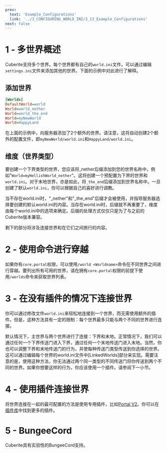 ```yaml
---
prev:
  text: 'Example_Configurations'
  link: '../3_CONFIGURING_WORLD_INI/3_13_Example_Configurations'
next: false
---
```

# 1 - 多世界概述

Cuberite支持多个世界。每个世界都有自己的`world.ini`文件。可以通过编辑`settings.ini`文件来添加其他的世界。下面的示例中对此进行了解释。

## 添加世界

``` ini
[Worlds]
DefaultWorld=world
World=world_nether
World=world_the_end
World=myNewWorld
World=HappyLand
```

在上面的示例中，向服务器添加了2个额外的世界。请注意，这将自动创建2个额外的配置文件，即`myNewWorld/world.ini`和`HappyLand/world.ini`。

## 维度（世界类型）

要创建一个下界类型的世界，您应该将_nether后缀添加到您的世界名称中，例如"`World=myHellishWorld_nether`"。这将创建一个预配置为下界的世界和`world.ini`。对于末地世界，亦是如此，将`_the_end`后缀添加到世界名称中。一旦创建了默认`world.ini`，你可以根据自己的喜好进行调教。

当不存在world.ini时，"_nether"和"_the_end"后缀才会被使用，并指导服务器选择要创建的默认world.ini的内容。当存在world.ini时，后缀就不再重要了，维度由每个world.ini中的选项来确定。后缀的处理方式仅仅只是为了与之前的Cuberite版本兼容。

剩下的部分将涉及连接世界和在它们之间旅行的内容。

# 2 - 使用命令进行穿越

如果你有`core.portal`权限，可以使用`/world <Worldname>`命令在不同世界之间进行穿越。要列出所有可用的世界，请在拥有`core.portal`权限的前提下使用`/worlds`命令来获取世界列表。

# 3 - 在没有插件的情况下连接世界

你可以通过修改文件`world.ini`来轻松地连接到一个世界，而无需使用额外的插件。但是，这种方法具有一定的限制：每个世界最多只能与两个不同的世界进行连接。

默认情况下，主世界与两个世界进行了连接：下界和末地。正常情况下，我们可以通过任何一个下界传送门进入下界，通过任何一个末地传送门进入末地。当然，你也可以调整下界和末地传送门的行为，并使每种传送门类型传送到你选择的世界。这可以通过编辑每个世界的world.ini文件中[LinkedWorlds]部分来实现。需要注意的是，使用这种方法，你无法通过两个同一类型的不同传送门将你传送到两个不同的世界。如果你想要这样的行为，你应该使用一个插件。请参阅下一小节。

# 4 - 使用插件连接世界

将世界连接在一起的最可配置的方法是使用专用插件，比如[Portal V2](https://forum.cuberite.org/thread-2157.html)。你可以在[插件库](https://forum.cuberite.org/forum-2.html)中找到更多的插件。

# 5 - BungeeCord

Cuberite具有实验性的BungeeCord支持。
